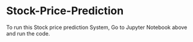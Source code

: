 # Stock-Price-Prediction

To run this Stock price prediction System, 
Go to Jupyter Notebook above and run the code. 
